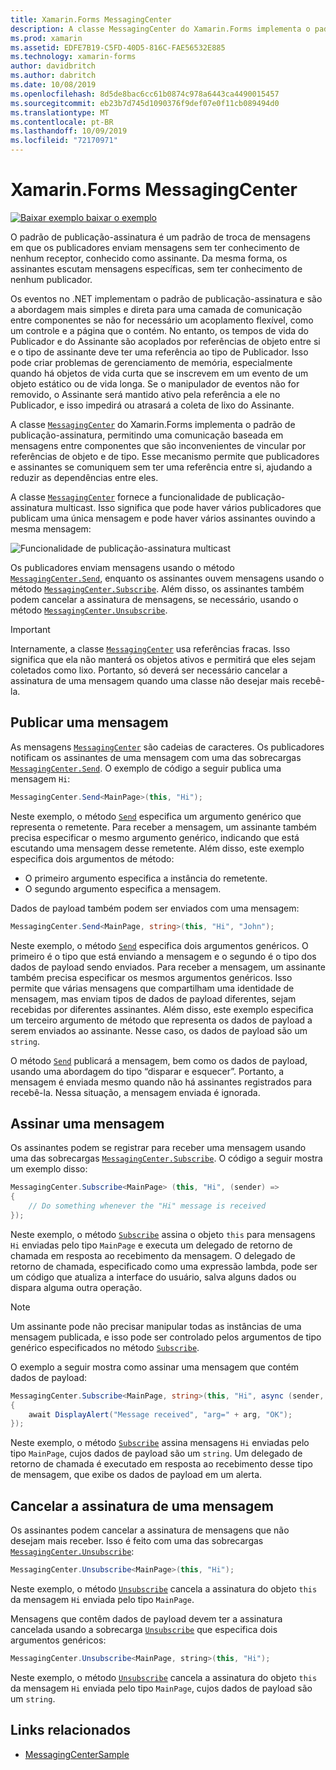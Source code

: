 ```yaml
---
title: Xamarin.Forms MessagingCenter
description: A classe MessagingCenter do Xamarin.Forms implementa o padrão de publicação-assinatura, permitindo uma comunicação baseada em mensagens entre componentes que são inconvenientes de vincular por referências de objeto e de tipo.
ms.prod: xamarin
ms.assetid: EDFE7B19-C5FD-40D5-816C-FAE56532E885
ms.technology: xamarin-forms
author: davidbritch
ms.author: dabritch
ms.date: 10/08/2019
ms.openlocfilehash: 8d5de8bac6cc61b0874c978a6443ca4490015457
ms.sourcegitcommit: eb23b7d745d1090376f9def07e0f11cb089494d0
ms.translationtype: MT
ms.contentlocale: pt-BR
ms.lasthandoff: 10/09/2019
ms.locfileid: "72170971"
---
```

# <a name="xamarinforms-messagingcenter"></a>Xamarin.Forms MessagingCenter

[![Baixar exemplo](~/media/shared/download.png) baixar o exemplo](https://docs.microsoft.com/samples/xamarin/xamarin-forms-samples/usingmessagingcenter)

O padrão de publicação-assinatura é um padrão de troca de mensagens em que os publicadores enviam mensagens sem ter conhecimento de nenhum receptor, conhecido como assinante. Da mesma forma, os assinantes escutam mensagens específicas, sem ter conhecimento de nenhum publicador.

Os eventos no .NET implementam o padrão de publicação-assinatura e são a abordagem mais simples e direta para uma camada de comunicação entre componentes se não for necessário um acoplamento flexível, como um controle e a página que o contém. No entanto, os tempos de vida do Publicador e do Assinante são acoplados por referências de objeto entre si e o tipo de assinante deve ter uma referência ao tipo de Publicador. Isso pode criar problemas de gerenciamento de memória, especialmente quando há objetos de vida curta que se inscrevem em um evento de um objeto estático ou de vida longa. Se o manipulador de eventos não for removido, o Assinante será mantido ativo pela referência a ele no Publicador, e isso impedirá ou atrasará a coleta de lixo do Assinante.

A classe [`MessagingCenter`](xref:Xamarin.Forms.MessagingCenter) do Xamarin.Forms implementa o padrão de publicação-assinatura, permitindo uma comunicação baseada em mensagens entre componentes que são inconvenientes de vincular por referências de objeto e de tipo. Esse mecanismo permite que publicadores e assinantes se comuniquem sem ter uma referência entre si, ajudando a reduzir as dependências entre eles.

A classe [`MessagingCenter`](xref:Xamarin.Forms.MessagingCenter) fornece a funcionalidade de publicação-assinatura multicast. Isso significa que pode haver vários publicadores que publicam uma única mensagem e pode haver vários assinantes ouvindo a mesma mensagem:

![](messaging-center-images/messaging-center.png "Funcionalidade de publicação-assinatura multicast")

Os publicadores enviam mensagens usando o método [`MessagingCenter.Send`](xref:Xamarin.Forms.MessagingCenter.Send*), enquanto os assinantes ouvem mensagens usando o método [`MessagingCenter.Subscribe`](xref:Xamarin.Forms.MessagingCenter.Subscribe*). Além disso, os assinantes também podem cancelar a assinatura de mensagens, se necessário, usando o método [`MessagingCenter.Unsubscribe`](xref:Xamarin.Forms.MessagingCenter.Unsubscribe*).

> [!IMPORTANT]
> Internamente, a classe [`MessagingCenter`](xref:Xamarin.Forms.MessagingCenter) usa referências fracas. Isso significa que ela não manterá os objetos ativos e permitirá que eles sejam coletados como lixo. Portanto, só deverá ser necessário cancelar a assinatura de uma mensagem quando uma classe não desejar mais recebê-la.

## <a name="publish-a-message"></a>Publicar uma mensagem

As mensagens [`MessagingCenter`](xref:Xamarin.Forms.MessagingCenter) são cadeias de caracteres. Os publicadores notificam os assinantes de uma mensagem com uma das sobrecargas [`MessagingCenter.Send`](xref:Xamarin.Forms.MessagingCenter.Send*). O exemplo de código a seguir publica uma mensagem `Hi`:

```csharp
MessagingCenter.Send<MainPage>(this, "Hi");
```

Neste exemplo, o método [`Send`](xref:Xamarin.Forms.MessagingCenter.Send*) especifica um argumento genérico que representa o remetente. Para receber a mensagem, um assinante também precisa especificar o mesmo argumento genérico, indicando que está escutando uma mensagem desse remetente. Além disso, este exemplo especifica dois argumentos de método:

- O primeiro argumento especifica a instância do remetente.
- O segundo argumento especifica a mensagem.

Dados de payload também podem ser enviados com uma mensagem:

```csharp
MessagingCenter.Send<MainPage, string>(this, "Hi", "John");
```

Neste exemplo, o método [`Send`](xref:Xamarin.Forms.MessagingCenter.Send*) especifica dois argumentos genéricos. O primeiro é o tipo que está enviando a mensagem e o segundo é o tipo dos dados de payload sendo enviados. Para receber a mensagem, um assinante também precisa especificar os mesmos argumentos genéricos. Isso permite que várias mensagens que compartilham uma identidade de mensagem, mas enviam tipos de dados de payload diferentes, sejam recebidas por diferentes assinantes. Além disso, este exemplo especifica um terceiro argumento de método que representa os dados de payload a serem enviados ao assinante. Nesse caso, os dados de payload são um `string`.

O método [`Send`](xref:Xamarin.Forms.MessagingCenter.Send*) publicará a mensagem, bem como os dados de payload, usando uma abordagem do tipo “disparar e esquecer”. Portanto, a mensagem é enviada mesmo quando não há assinantes registrados para recebê-la. Nessa situação, a mensagem enviada é ignorada.

## <a name="subscribe-to-a-message"></a>Assinar uma mensagem

Os assinantes podem se registrar para receber uma mensagem usando uma das sobrecargas [`MessagingCenter.Subscribe`](xref:Xamarin.Forms.MessagingCenter.Subscribe*). O código a seguir mostra um exemplo disso:

```csharp
MessagingCenter.Subscribe<MainPage> (this, "Hi", (sender) =>
{
    // Do something whenever the "Hi" message is received
});
```

Neste exemplo, o método [`Subscribe`](xref:Xamarin.Forms.MessagingCenter.Subscribe*) assina o objeto `this` para mensagens `Hi` enviadas pelo tipo `MainPage` e executa um delegado de retorno de chamada em resposta ao recebimento da mensagem. O delegado de retorno de chamada, especificado como uma expressão lambda, pode ser um código que atualiza a interface do usuário, salva alguns dados ou dispara alguma outra operação.

> [!NOTE]
> Um assinante pode não precisar manipular todas as instâncias de uma mensagem publicada, e isso pode ser controlado pelos argumentos de tipo genérico especificados no método [`Subscribe`](xref:Xamarin.Forms.MessagingCenter.Subscribe*).

O exemplo a seguir mostra como assinar uma mensagem que contém dados de payload:

```csharp
MessagingCenter.Subscribe<MainPage, string>(this, "Hi", async (sender, arg) =>
{
    await DisplayAlert("Message received", "arg=" + arg, "OK");
});
```

Neste exemplo, o método [`Subscribe`](xref:Xamarin.Forms.MessagingCenter.Subscribe*) assina mensagens `Hi` enviadas pelo tipo `MainPage`, cujos dados de payload são um `string`. Um delegado de retorno de chamada é executado em resposta ao recebimento desse tipo de mensagem, que exibe os dados de payload em um alerta.

## <a name="unsubscribe-from-a-message"></a>Cancelar a assinatura de uma mensagem

Os assinantes podem cancelar a assinatura de mensagens que não desejam mais receber. Isso é feito com uma das sobrecargas [`MessagingCenter.Unsubscribe`](xref:Xamarin.Forms.MessagingCenter.Unsubscribe*):

```csharp
MessagingCenter.Unsubscribe<MainPage>(this, "Hi");
```

Neste exemplo, o método [`Unsubscribe`](xref:Xamarin.Forms.MessagingCenter.Unsubscribe*) cancela a assinatura do objeto `this` da mensagem `Hi` enviada pelo tipo `MainPage`.

Mensagens que contêm dados de payload devem ter a assinatura cancelada usando a sobrecarga [`Unsubscribe`](xref:Xamarin.Forms.MessagingCenter.Unsubscribe*) que especifica dois argumentos genéricos:

```csharp
MessagingCenter.Unsubscribe<MainPage, string>(this, "Hi");
```

Neste exemplo, o método [`Unsubscribe`](xref:Xamarin.Forms.MessagingCenter.Unsubscribe*) cancela a assinatura do objeto `this` da mensagem `Hi` enviada pelo tipo `MainPage`, cujos dados de payload são um `string`.

## <a name="related-links"></a>Links relacionados

- [MessagingCenterSample](https://docs.microsoft.com/samples/xamarin/xamarin-forms-samples/usingmessagingcenter)
